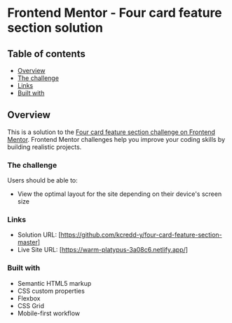 # Frontend Mentor - Four card feature section solution

## Table of contents

- [Overview](#overview)
- [The challenge](#the-challenge)
- [Links](#links)
- [Built with](#built-with)

## Overview

This is a solution to the [Four card feature section challenge on Frontend Mentor](https://www.frontendmentor.io/challenges/four-card-feature-section-weK1eFYK). Frontend Mentor challenges help you improve your coding skills by building realistic projects.

### The challenge

Users should be able to:

- View the optimal layout for the site depending on their device's screen size

### Links

- Solution URL: [https://github.com/kcredd-y/four-card-feature-section-master]
- Live Site URL: [https://warm-platypus-3a08c6.netlify.app/]

### Built with

- Semantic HTML5 markup
- CSS custom properties
- Flexbox
- CSS Grid
- Mobile-first workflow
